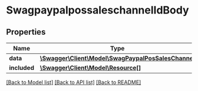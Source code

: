 # SwagpaypalpossaleschannelIdBody

## Properties
Name | Type | Description | Notes
------------ | ------------- | ------------- | -------------
**data** | [**\Swagger\Client\Model\SwagPaypalPosSalesChannel**](SwagPaypalPosSalesChannel.md) |  | [optional] 
**included** | [**\Swagger\Client\Model\Resource[]**](Resource.md) |  | [optional] 

[[Back to Model list]](../../README.md#documentation-for-models) [[Back to API list]](../../README.md#documentation-for-api-endpoints) [[Back to README]](../../README.md)


